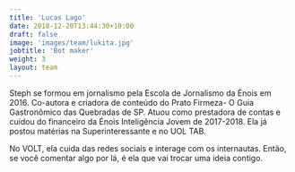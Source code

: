 ```yaml
---
title: 'Lucas Lago'
date: 2018-12-20T13:44:30+10:00
draft: false
image: 'images/team/lukita.jpg'
jobtitle: 'Bot maker'
weight: 3
layout: team
---
```


Steph se formou em jornalismo pela Escola de Jornalismo da Énois em 2016. Co-autora e criadora de conteúdo do Prato Firmeza- O Guia Gastronômico das Quebradas de SP. Atuou como prestadora de contas e cuidou do financeiro da Énois Inteligência Jovem de 2017-2018. Ela já postou matérias na Superinteressante e no UOL TAB.

No VOLT, ela cuida das redes sociais e interage com os internautas. Então, se você comentar algo por lá, é ela que vai trocar uma ideia contigo.
